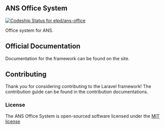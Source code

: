 ## ANS Office System

[ ![Codeship Status for elpd/ans-office](https://codeship.com/projects/575976a0-a91c-0132-0d55-0aa73f753338/status?branch=master)](https://codeship.com/projects/67580)

Office system for ANS. 

## Official Documentation

Documentation for the framework can be found on the site.

## Contributing

Thank you for considering contributing to the Laravel framework! The contribution guide can be found in the contribution documentations.

### License

The ANS Office System is open-sourced software licensed under the [MIT license](http://opensource.org/licenses/MIT)

